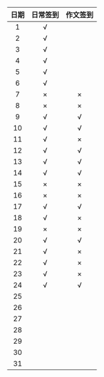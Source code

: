 | 日期 | 日常签到 | 作文签到 |
| :--: | :------: | :------: |
|  1   |    √     |          |
|  2   |    √     |          |
|  3   |    √     |          |
|  4   |    √     |          |
|  5   |    √     |          |
|  6   |    √     |          |
|  7   |    ×     |    ×     |
|  8   |    ×     |    ×     |
|  9   |    √     |    √     |
|  10  |    √     |    √     |
|  11  |    √     |    ×     |
|  12  |    √     |    √     |
|  13  |    √     |    √     |
|  14  |    √     |    √     |
|  15  |    ×     |    ×     |
|  16  |    ×     |    ×     |
|  17  |    √     |    √     |
|  18  |    √     |    ×     |
|  19  |    ×     |    ×     |
|  20  |    √     |    √     |
|  21  |    √     |    ×     |
|  22  |    √     |    ×     |
|  23  |    √     |    ×     |
|  24  |    √     |    √     |
|  25  |          |          |
|  26  |          |          |
|  27  |          |          |
|  28  |          |          |
|  29  |          |          |
|  30  |          |          |
|  31  |          |          |
